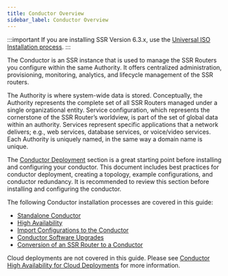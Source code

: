 ```yaml
---
title: Conductor Overview
sidebar_label: Conductor Overview
---
```


:::important
If you are installing SSR Version 6.3.x, use the [Universal ISO Installation process](intro_installation_univ-iso.md).
:::

The Conductor is an SSR instance that is used to manage the SSR Routers you configure within the same Authority. It offers centralized administration, provisioning, monitoring, analytics, and lifecycle management of the SSR routers. 

The Authority is where system-wide data is stored. Conceptually, the Authority represents the complete set of all SSR Routers managed under a single organizational entity. Service configuration, which represents the cornerstone of the SSR Router’s worldview, is part of the set of global data within an authority. Services represent specific applications that a network delivers; e.g., web services, database services, or voice/video services. Each Authority is uniquely named, in the same way a domain name is unique.

The [Conductor Deployment](bcp_conductor_deployment.md) section is a great starting point before installing and configuring your conductor. This document includes best practices for conductor deployment, creating a topology, example configurations, and conductor redundancy. It is recommended to review this section before installing and configuring the conductor.

The following Conductor installation processes are covered in this guide:

- [Standalone Conductor](single_conductor_install.mdx)
- [High Availability](ha_conductor_install.mdx)
- [Import Configurations to the Conductor](single_conductor_config.md)
- [Conductor Software Upgrades](conductor_upgrade.md)
- [Conversion of an SSR Router to a Conductor](single_conductor_install.mdx#conductor-conversion)

Cloud deployments are not covered in this guide. Please see [Conductor High Availability for Cloud Deployments](intro_initialize_HA_conductor.md) for more information.
